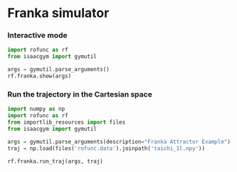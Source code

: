 # Franka simulator

### Interactive mode 
```python
import rofunc as rf
from isaacgym import gymutil

args = gymutil.parse_arguments()
rf.franka.show(args)
```


### Run the trajectory in the Cartesian space

```python
import numpy as np
import rofunc as rf
from importlib_resources import files
from isaacgym import gymutil

args = gymutil.parse_arguments(description="Franka Attractor Example")
traj = np.load(files('rofunc.data').joinpath('taichi_1l.npy'))

rf.franka.run_traj(args, traj)
```